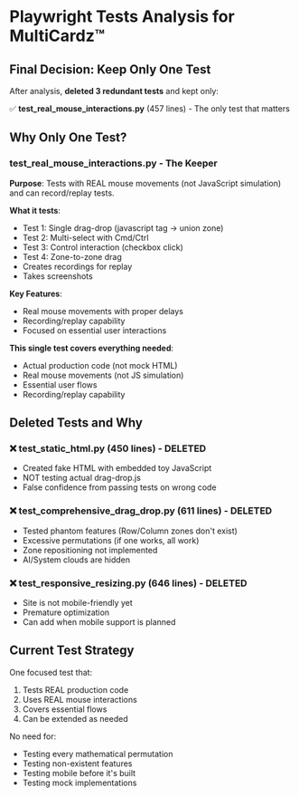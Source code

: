 # Playwright Tests Analysis for MultiCardz™

## Final Decision: Keep Only One Test

After analysis, **deleted 3 redundant tests** and kept only:

✅ **test_real_mouse_interactions.py** (457 lines) - The only test that matters

## Why Only One Test?

### test_real_mouse_interactions.py - The Keeper
**Purpose**: Tests with REAL mouse movements (not JavaScript simulation) and can record/replay tests.

**What it tests**:
- Test 1: Single drag-drop (javascript tag → union zone)
- Test 2: Multi-select with Cmd/Ctrl
- Test 3: Control interaction (checkbox click)
- Test 4: Zone-to-zone drag
- Creates recordings for replay
- Takes screenshots

**Key Features**:
- Real mouse movements with proper delays
- Recording/replay capability
- Focused on essential user interactions

**This single test covers everything needed**:
- Actual production code (not mock HTML)
- Real mouse movements (not JS simulation)
- Essential user flows
- Recording/replay capability

## Deleted Tests and Why

### ❌ test_static_html.py (450 lines) - DELETED
- Created fake HTML with embedded toy JavaScript
- NOT testing actual drag-drop.js
- False confidence from passing tests on wrong code

### ❌ test_comprehensive_drag_drop.py (611 lines) - DELETED
- Tested phantom features (Row/Column zones don't exist)
- Excessive permutations (if one works, all work)
- Zone repositioning not implemented
- AI/System clouds are hidden

### ❌ test_responsive_resizing.py (646 lines) - DELETED
- Site is not mobile-friendly yet
- Premature optimization
- Can add when mobile support is planned

## Current Test Strategy

One focused test that:
1. Tests REAL production code
2. Uses REAL mouse interactions
3. Covers essential flows
4. Can be extended as needed

No need for:
- Testing every mathematical permutation
- Testing non-existent features
- Testing mobile before it's built
- Testing mock implementations